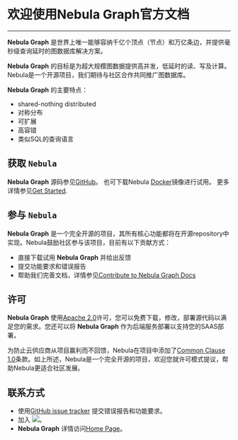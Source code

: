 # 欢迎使用Nebula Graph官方文档
---

**Nebula Graph** 是世界上唯一能够容纳千亿个顶点（节点）和万亿条边，并提供毫秒级查询延时的图数据库解决方案。

**Nebula Graph** 的目标是为超大规模图数据提供高并发，低延时的读、写及计算。Nebula是一个开源项目，我们期待与社区合作共同推广图数据库。

**Nebula Graph** 的主要特点：

 * shared-nothing distributed
 * 对称分布
 * 可扩展
 * 高容错
 * 类似SQL的查询语言

## 获取 `Nebula` ##

**Nebula Graph** 源码参见[GitHub](https://github.com/vesoft-inc/nebula)。
也可下载Nebula [Docker](https://hub.docker.com/r/vesoft/nebula-graph/tags)镜像进行试用。
更多详情参见[Get Started](cn-get-started.md).

## 参与 `Nebula` ##

**Nebula Graph** 是一个完全开源的项目，其所有核心功能都将在开源repository中实现。Nebula鼓励社区参与该项目，目前有以下贡献方式：

* 直接下载试用 **Nebula Graph** 并给出反馈
* 提交功能要求和错误报告
* 帮助我们完善文档，详情参见[Contribute to Nebula Graph Docs](cn-contribute-to-documentation.md)

## 许可 ###
**Nebula Graph** 使用[Apache 2.0](https://www.apache.org/licenses/LICENSE-2.0)许可，您可以免费下载，修改，部署源代码以满足您的需求。您还可以将 **Nebula Graph** 作为后端服务部署以支持您的SAAS部署。

为防止云供应商从项目赢利而不回馈，Nebula在项目中添加了[Common Clause 1.0](https://commonsclause.com/)条款。如上所述，Nebula是一个完全开源的项目，欢迎您就许可模式提议，帮助Nebula更适合社区发展。
## 联系方式
- 使用[GitHub issue tracker](https://github.com/vesoft-inc/nebula/issues) 提交错误报告和功能要求。
- 加入 [![](https://img.shields.io/badge/slack-nebula-519dd9.svg)](https://nebulagraph.slack.com/archives/DJQC9P0H5/p1557815158000200)。
- **Nebula Graph** 详情访问[Home Page](http://nebula-graph.io/)。
